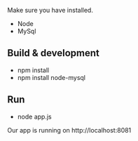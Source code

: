 Make sure you have installed.

* Node
* MySql

## Build & development
* npm install
* npm install node-mysql

## Run
* node app.js

Our app is running on http://localhost:8081
